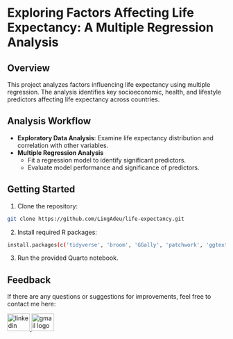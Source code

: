 # Exploring Factors Affecting Life Expectancy: A Multiple Regression Analysis

## Overview
This project analyzes factors influencing life expectancy using multiple regression. The analysis identifies key socioeconomic, health, and lifestyle predictors affecting life expectancy across countries.

## Analysis Workflow
- **Exploratory Data Analysis**: Examine life expectancy distribution and correlation with other variables.
- **Multiple Regression Analysis**
    - Fit a regression model to identify significant predictors.
    - Evaluate model performance and significance of predictors.

## Getting Started
1. Clone the repository:

```bash
git clone https://github.com/LingAdeu/life-expectancy.git
```
2. Install required R packages:
```bash
install.packages(c('tidyverse', 'broom', 'GGally', 'patchwork', 'ggtext', 'ggsignif', 'psych', 'ggpubr'))
```
3. Run the provided Quarto notebook.

## Feedback
If there are any questions or suggestions for improvements, feel free to contact me here:

<a href="https://www.linkedin.com/in/adelia-januarto/" target="_blank">
    <img src="https://raw.githubusercontent.com/maurodesouza/profile-readme-generator/master/src/assets/icons/social/linkedin/default.svg" width="52" height="40" alt="linkedin logo"/>
  </a>
<a href="mailto:januartoadelia@gmail.com" target="_blank">
    <img src="https://raw.githubusercontent.com/maurodesouza/profile-readme-generator/master/src/assets/icons/social/gmail/default.svg"  width="52" height="40" alt="gmail logo"/>
  </a>
